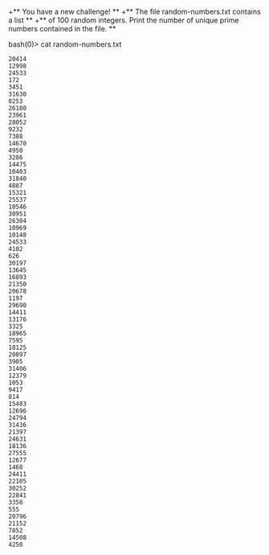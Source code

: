 +**  You have a new challenge! **
+**  The file random-numbers.txt contains a list **
+**  of 100 random integers. Print the number of unique prime numbers contained in the file.  **

bash(0)> cat random-numbers.txt
```
20414
12998
24533
172
3451
31630
8253
26180
23961
28052
9232
7388
14670
4950
3286
14475
10403
31840
4887
15321
25537
10546
30951
26304
10969
10148
24533
4102
626
30197
13645
16893
21350
20678
1197
29690
14411
13176
3325
18965
7595
18125
20897
3905
31406
12379
1053
9417
814
15483
12696
24794
31436
21397
24631
18136
27555
12677
1468
24411
22105
30252
22841
3350
555
20796
21152
7852
14508
4250

```